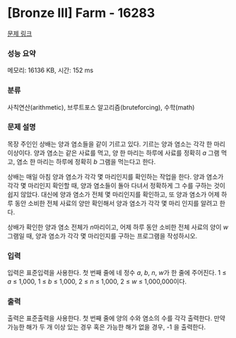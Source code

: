 # [Bronze III] Farm - 16283 

[문제 링크](https://www.acmicpc.net/problem/16283) 

### 성능 요약

메모리: 16136 KB, 시간: 152 ms

### 분류

사칙연산(arithmetic), 브루트포스 알고리즘(bruteforcing), 수학(math)

### 문제 설명

<p>목장 주인인 상배는 양과 염소들을 같이 기르고 있다. 기르는 양과 염소는 각각 한 마리 이상이다. 양과 염소는 같은 사료를 먹고, 양 한 마리는 하루에 사료를 정확히 <em>a</em> 그램 먹고, 염소 한 마리는 하루에 정확히 <em>b</em> 그램을 먹는다고 한다.</p>

<p>상배는 매일 아침 양과 염소가 각각 몇 마리인지를 확인하는 작업을 한다. 양과 염소가 각각 몇 마리인지 확인할 때, 양과 염소들이 돌아 다녀서 정확하게 그 수를 구하는 것이 쉽지 않았다. 대신에 양과 염소가 전체 몇 마리인지를 확인하고, 또 양과 염소가 어제 하루 동안 소비한 전체 사료의 양만 확인해서 양과 염소가 각각 몇 마리 인지를 알려고 한다.</p>

<p>상배가 확인한 양과 염소 전체가 <em>n</em>마리이고, 어제 하루 동안 소비한 전체 사료의 양이 <em>w</em>그램일 때, 양과 염소가 각각 몇 마리인지를 구하는 프로그램을 작성하시오. </p>

### 입력 

 <p>입력은 표준입력을 사용한다. 첫 번째 줄에 네 정수 <em>a</em>, <em>b</em>, <em>n</em>, <em>w</em>가 한 줄에 주어진다. 1 ≤ <em>a</em> ≤ 1,000, 1 ≤ <em>b</em> ≤ 1,000, 2 ≤ <em>n</em> ≤ 1,000, 2 ≤ <em>w</em> ≤ 1,000,000이다.</p>

### 출력 

 <p>출력은 표준출력을 사용한다. 첫 번째 줄에 양의 수와 염소의 수를 각각 출력한다. 만약 가능한 해가 두 개 이상 있는 경우 혹은 가능한 해가 없을 경우, -1 을 출력한다. </p>

